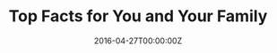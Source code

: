 ---
date: '2016-04-27T00:00:00Z'
external_link: https://web.archive.org/web/20210616160209/https://www.drugs.com/slideshow/prescription-drug-addiction-1075
image:
  focal_point: Smart
original_link: https://www.drugs.com/news/can-siri-alexa-help-you-beat-don-t-count-88080.html?utm_source=ddc&utm_medium=rss&utm_campaign=Can+Siri+or+Alexa+Help+You+Beat+Addiction%3F+Don%27t+Count+on+It
summary: The FDA approved Hysingla ER (hydrocodone bitartrate) in 2014. As with other
  abuse-deterrent forms, Hysingla ER abuse-deterrent properties may reduce, but not
  totally prevent, abuse of the drug. Do not drink alcohol or take benzodiazepines
  or other nervous system depressant-type medicines with Hysingla ER. Do not cut,
  break, chew, crush, dissolve, snort, or inject Hysingla ER because this may cause
  you to overdose and die. The most common side effects of Hysingla ER are constipation,
  nausea, fatigue, and dizziness.
title: Top Facts for You and Your Family
---